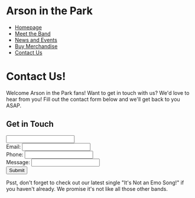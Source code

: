 # Arson in the Park
- [Homepage](index.md)
- [Meet the Band](MeetTheBand.md)
- [News and Events](NewsAndEvents.md)
- [Buy Merchandise](BuyMerchandise.md)
- [Contact Us](ContactUs.md)

# Contact Us!
Welcome Arson in the Park fans! Want to get in touch with us? We'd love to hear from you! Fill out the contact form below and we'll get back to you ASAP.
## Get in Touch

<input type="text" name="name" required>
<br>
<label>Email:</label>
<input type="email" name="email" required>
<br>
<label>Phone:</label>
<input type="tel" name="phone">
<br>
<label>Message:</label>
<input type="text" name="message" required>
<br>
<input type="submit" value="Submit">


Psst, don't forget to check out our latest single "It's Not an Emo Song!" if you haven't already. We promise it's not like all those other bands.
